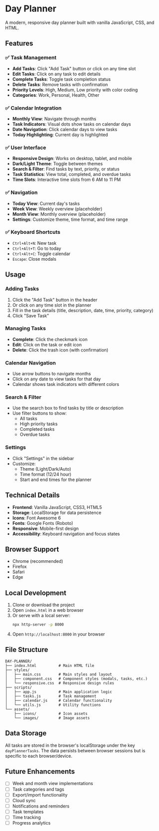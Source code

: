 # Day Planner

A modern, responsive day planner built with vanilla JavaScript, CSS, and HTML.

## Features

### ✅ Task Management

- **Add Tasks**: Click "Add Task" button or click on any time slot
- **Edit Tasks**: Click on any task to edit details
- **Complete Tasks**: Toggle task completion status
- **Delete Tasks**: Remove tasks with confirmation
- **Priority Levels**: High, Medium, Low priority with color coding
- **Categories**: Work, Personal, Health, Other

### ✅ Calendar Integration

- **Monthly View**: Navigate through months
- **Task Indicators**: Visual dots show tasks on calendar days
- **Date Navigation**: Click calendar days to view tasks
- **Today Highlighting**: Current day is highlighted

### ✅ User Interface

- **Responsive Design**: Works on desktop, tablet, and mobile
- **Dark/Light Theme**: Toggle between themes
- **Search & Filter**: Find tasks by text, priority, or status
- **Task Statistics**: View total, completed, and overdue tasks
- **Time Slots**: Interactive time slots from 6 AM to 11 PM

### ✅ Navigation

- **Today View**: Current day's tasks
- **Week View**: Weekly overview (placeholder)
- **Month View**: Monthly overview (placeholder)
- **Settings**: Customize theme, time format, and time range

### ✅ Keyboard Shortcuts

- `Ctrl+Alt+N`: New task
- `Ctrl+Alt+T`: Go to today
- `Ctrl+Alt+C`: Toggle calendar
- `Escape`: Close modals

## Usage

### Adding Tasks

1. Click the "Add Task" button in the header
2. Or click on any time slot in the planner
3. Fill in the task details (title, description, date, time, priority, category)
4. Click "Save Task"

### Managing Tasks

- **Complete**: Click the checkmark icon
- **Edit**: Click on the task or edit icon
- **Delete**: Click the trash icon (with confirmation)

### Calendar Navigation

- Use arrow buttons to navigate months
- Click on any date to view tasks for that day
- Calendar shows task indicators with different colors

### Search & Filter

- Use the search box to find tasks by title or description
- Use filter buttons to show:
  - All tasks
  - High priority tasks
  - Completed tasks
  - Overdue tasks

### Settings

- Click "Settings" in the sidebar
- Customize:
  - Theme (Light/Dark/Auto)
  - Time format (12/24 hour)
  - Start and end times for the planner

## Technical Details

- **Frontend**: Vanilla JavaScript, CSS3, HTML5
- **Storage**: LocalStorage for data persistence
- **Icons**: Font Awesome 6
- **Fonts**: Google Fonts (Roboto)
- **Responsive**: Mobile-first design
- **Accessibility**: Keyboard navigation and focus states

## Browser Support

- Chrome (recommended)
- Firefox
- Safari
- Edge

## Local Development

1. Clone or download the project
2. Open `index.html` in a web browser
3. Or serve with a local server:
   ```bash
   npx http-server -p 8000
   ```
4. Open `http://localhost:8000` in your browser

## File Structure

```
DAY-PLANNER/
├── index.html          # Main HTML file
├── styles/
│   ├── main.css        # Main styles and layout
│   ├── component.css   # Component styles (modals, tasks, etc.)
│   └── responsive.css  # Responsive design rules
├── scripts/
│   ├── app.js          # Main application logic
│   ├── tasks.js        # Task management
│   ├── calendar.js     # Calendar functionality
│   └── utils.js        # Utility functions
└── assets/
    ├── icons/          # Icon assets
    └── images/         # Image assets
```

## Data Storage

All tasks are stored in the browser's localStorage under the key `dayPlannerTasks`. The data persists between browser sessions but is specific to each browser/device.

## Future Enhancements

- [ ] Week and month view implementations
- [ ] Task categories and tags
- [ ] Export/import functionality
- [ ] Cloud sync
- [ ] Notifications and reminders
- [ ] Task templates
- [ ] Time tracking
- [ ] Progress analytics
